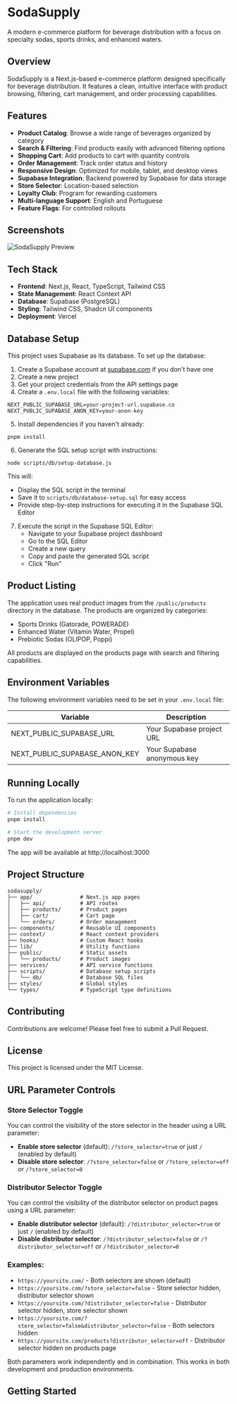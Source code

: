 # SodaSupply

A modern e-commerce platform for beverage distribution with a focus on specialty sodas, sports drinks, and enhanced waters.

## Overview

SodaSupply is a Next.js-based e-commerce platform designed specifically for beverage distribution. It features a clean, intuitive interface with product browsing, filtering, cart management, and order processing capabilities.

## Features

- **Product Catalog**: Browse a wide range of beverages organized by category
- **Search & Filtering**: Find products easily with advanced filtering options
- **Shopping Cart**: Add products to cart with quantity controls
- **Order Management**: Track order status and history
- **Responsive Design**: Optimized for mobile, tablet, and desktop views
- **Supabase Integration**: Backend powered by Supabase for data storage
- **Store Selector**: Location-based selection
- **Loyalty Club**: Program for rewarding customers
- **Multi-language Support**: English and Portuguese
- **Feature Flags**: For controlled rollouts

## Screenshots

![SodaSupply Preview](public/images/preview.png)

## Tech Stack

- **Frontend**: Next.js, React, TypeScript, Tailwind CSS
- **State Management**: React Context API
- **Database**: Supabase (PostgreSQL)
- **Styling**: Tailwind CSS, Shadcn UI components
- **Deployment**: Vercel

## Database Setup

This project uses Supabase as its database. To set up the database:

1. Create a Supabase account at [supabase.com](https://supabase.com) if you don't have one
2. Create a new project
3. Get your project credentials from the API settings page
4. Create a `.env.local` file with the following variables:

```
NEXT_PUBLIC_SUPABASE_URL=your-project-url.supabase.co
NEXT_PUBLIC_SUPABASE_ANON_KEY=your-anon-key
```

5. Install dependencies if you haven't already:

```
pnpm install
```

6. Generate the SQL setup script with instructions:

```
node scripts/db/setup-database.js
```

This will:
- Display the SQL script in the terminal
- Save it to `scripts/db/database-setup.sql` for easy access
- Provide step-by-step instructions for executing it in the Supabase SQL Editor

7. Execute the script in the Supabase SQL Editor:
   - Navigate to your Supabase project dashboard
   - Go to the SQL Editor
   - Create a new query
   - Copy and paste the generated SQL script
   - Click "Run"

## Product Listing

The application uses real product images from the `/public/products` directory in the database. The products are organized by categories:

- Sports Drinks (Gatorade, POWERADE)
- Enhanced Water (Vitamin Water, Propel)
- Prebiotic Sodas (OLIPOP, Poppi)

All products are displayed on the products page with search and filtering capabilities.

## Environment Variables

The following environment variables need to be set in your `.env.local` file:

| Variable | Description |
|----------|-------------|
| NEXT_PUBLIC_SUPABASE_URL | Your Supabase project URL |
| NEXT_PUBLIC_SUPABASE_ANON_KEY | Your Supabase anonymous key |

## Running Locally

To run the application locally:

```bash
# Install dependencies
pnpm install

# Start the development server
pnpm dev
```

The app will be available at http://localhost:3000

## Project Structure

```
sodasupply/
├── app/               # Next.js app pages
│   ├── api/           # API routes
│   ├── products/      # Product pages
│   ├── cart/          # Cart page
│   └── orders/        # Order management
├── components/        # Reusable UI components
├── context/           # React context providers
├── hooks/             # Custom React hooks
├── lib/               # Utility functions
├── public/            # Static assets
│   └── products/      # Product images
├── services/          # API service functions
├── scripts/           # Database setup scripts
│   └── db/            # Database SQL files
├── styles/            # Global styles
└── types/             # TypeScript type definitions
```

## Contributing

Contributions are welcome! Please feel free to submit a Pull Request.

## License

This project is licensed under the MIT License.

## URL Parameter Controls

### Store Selector Toggle

You can control the visibility of the store selector in the header using a URL parameter:

- **Enable store selector** (default): `/?store_selector=true` or just `/` (enabled by default)
- **Disable store selector**: `/?store_selector=false` or `/?store_selector=off` or `/?store_selector=0`

### Distributor Selector Toggle

You can control the visibility of the distributor selector on product pages using a URL parameter:

- **Enable distributor selector** (default): `/?distributor_selector=true` or just `/` (enabled by default)
- **Disable distributor selector**: `/?distributor_selector=false` or `/?distributor_selector=off` or `/?distributor_selector=0`

### Examples:
- `https://yoursite.com/` - Both selectors are shown (default)
- `https://yoursite.com/?store_selector=false` - Store selector hidden, distributor selector shown
- `https://yoursite.com/?distributor_selector=false` - Distributor selector hidden, store selector shown
- `https://yoursite.com/?store_selector=false&distributor_selector=false` - Both selectors hidden
- `https://yoursite.com/products?distributor_selector=off` - Distributor selector hidden on products page

Both parameters work independently and in combination. This works in both development and production environments.

## Getting Started
